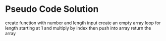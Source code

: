 # Pseudo Code Solution
create function with number and length input
create an empty array
loop for length starting at 1 and multiply by index then push into array
return the array
